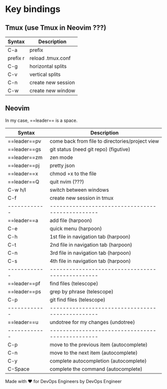 # Key bindings

## Tmux (use Tmux in Neovim ???)

|Syntax   |Description            |
|-------- |---------------------- |
|C-a      | prefix                |
|prefix r | reload .tmux.conf     |
|C-g      | horizontal splits     |
|C-v      | vertical splits       |
|C-n      | create new session    |
|C-w      | create new window     |

## Neovim

In my case, ==leader== is a space.

|Syntax       |Description                                      |
|------------ |------------------------------------------------ |
|==leader==pv | come back from file to directories/project view |
|==leader==gs | git status (need git repo) (figutive)           |
|==leader==zm | zen mode                                        |
|==leader==pj | pretty json                                     |
|==leader==x  | chmod +x to the file                            |
|==leader==Q  | quit nvim (???)                                 |
|C-w h/l      | switch between windows                          |
|C-f          | create new session in tmux                      |
|------------ |------------------------------------------------ |
|==leader==a  | add file (harpoon)                              |
|C-e          | quick menu (harpoon)                            |
|C-h          | 1st file in navigation tab (harpoon)            |
|C-t          | 2nd file in navigation tab (harpoon)            |
|C-n          | 3rd file in navigation tab (harpoon)            |
|C-s          | 4th file in navigation tab (harpoon)            |
|------------ |------------------------------------------------ |
|==leader==pf | find files (telescope)                          |
|==leader==ps | grep by phrase (telescope)                      |
|C-p          | git find files (telescope)                      |
|------------ |------------------------------------------------ |
|==leader==u  | undotree for my changes (undotree)              |
|------------ |------------------------------------------------ |
|C-p          | move to the previous item (autocomplete)        |
|C-n          | move to the next item (autocomplete)            |
|C-y          | complete autocompletion (autocomplete)          |
|C-Space      | complete the command (autocomplete)             |

Made with ❤️  for DevOps Engineers by DevOps Engineer
